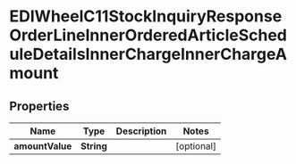 

# EDIWheelC11StockInquiryResponseOrderLineInnerOrderedArticleScheduleDetailsInnerChargeInnerChargeAmount


## Properties

| Name | Type | Description | Notes |
|------------ | ------------- | ------------- | -------------|
|**amountValue** | **String** |  |  [optional] |



